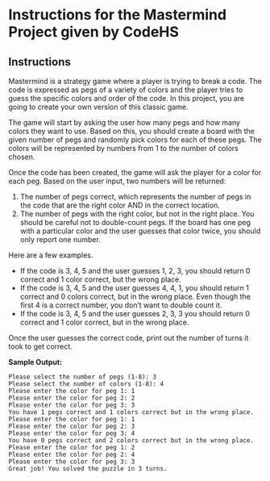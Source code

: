 # Instructions for the Mastermind Project given by CodeHS

## Instructions
Mastermind is a strategy game where a player is trying to break a code. The code is expressed as pegs of a variety of colors and the player tries to guess the specific colors and order of the code. In this project, you are going to create your own version of this classic game.

The game will start by asking the user how many pegs and how many colors they want to use. Based on this, you should create a board with the given number of pegs and randomly pick colors for each of these pegs. The colors will be represented by numbers from 1 to the number of colors chosen.

Once the code has been created, the game will ask the player for a color for each peg. Based on the user input, two numbers will be returned:

1. The number of pegs correct, which represents the number of pegs in the code that are the right color AND in the correct location.
2. The number of pegs with the right color, but not in the right place. You should be careful not to double-count pegs. If the board has one peg with a particular color and the user guesses that color twice, you should only report one number.

Here are a few examples.

- If the code is 3, 4, 5 and the user guesses 1, 2, 3, you should return 0 correct and 1 color correct, but the wrong place.
- If the code is 3, 4, 5 and the user guesses 4, 4, 1, you should return 1 correct and 0 colors correct, but in the wrong place. Even though the first 4 is a correct number, you don’t want to double count it.
- If the code is 3, 4, 5 and the user guesses 2, 3, 3 you should return 0 correct and 1 color correct, but in the wrong place.

Once the user guesses the correct code, print out the number of turns it took to get correct.

**Sample Output:**
```
Please select the number of pegs (1-8): 3
Please select the number of colors (1-8): 4
Please enter the color for peg 1: 1
Please enter the color for peg 2: 2
Please enter the color for peg 3: 3
You have 1 pegs correct and 1 colors correct but in the wrong place.
Please enter the color for peg 1: 1 
Please enter the color for peg 2: 3
Please enter the color for peg 3: 4
You have 0 pegs correct and 2 colors correct but in the wrong place.
Please enter the color for peg 1: 2
Please enter the color for peg 2: 4
Please enter the color for peg 3: 3
Great job! You solved the puzzle in 3 turns.
```
